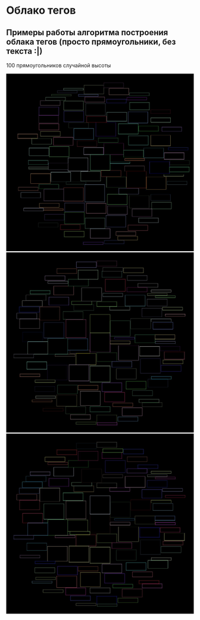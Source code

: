# Облако тегов

## Примеры работы алгоритма построения облака тегов (просто прямоугольники, без текста :|)
100 прямоугольников случайной высоты

![TagCloud 1](CloudTagSample0.jpg)
![TagCloud 2](CloudTagSample1.jpg)
![TagCloud 3](CloudTagSample2.jpg)

